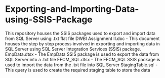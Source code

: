 # Exporting-and-Importing-Data-using-SSIS-Package
This repository houses the SSIS packages used to export and import data from SQL Server using .txt flat file
DWBI Assignment II.doc - This document houses the step by step process involved in exporting and importing data in SQL Server using SQL Server Integration Services (SSIS) package.
EmpData.dtsx - The EmpData SSIS package is used to export the data from SQL Server into a .txt file
FFCM_SQL.dtsx - The FFCM_SQL SSIS package is used to import the data from the .txt file into SQL Server
StagingTable.sql - This query is used to create the required staging table to store the data
